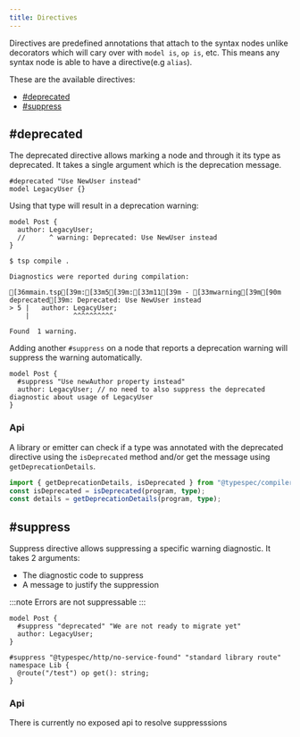 ```yaml
---
title: Directives
---
```


Directives are predefined annotations that attach to the syntax nodes unlike decorators which will cary over with `model is`, `op is`, etc. This means any syntax node is able to have a directive(e.g `alias`).

These are the available directives:

- [#deprecated](#deprecated)
- [#suppress](#suppress)

## #deprecated

The deprecated directive allows marking a node and through it its type as deprecated. It takes a single argument which is the deprecation message.

```tsp
#deprecated "Use NewUser instead"
model LegacyUser {}
```

Using that type will result in a deprecation warning:

```tsp
model Post {
  author: LegacyUser;
  //      ^ warning: Deprecated: Use NewUser instead
}
```

<!-- cspell:disable -->

```ansi frame="terminal"
$ tsp compile .

Diagnostics were reported during compilation:

[36mmain.tsp[39m:[33m5[39m:[33m11[39m - [33mwarning[39m[90m deprecated[39m: Deprecated: Use NewUser instead
> 5 |   author: LegacyUser;
    |           ^^^^^^^^^^

Found  1 warning.
```

<!-- cspell:enable -->

Adding another `#suppress` on a node that reports a deprecation warning will suppress the warning automatically.

```tsp
model Post {
  #suppress "Use newAuthor property instead"
  author: LegacyUser; // no need to also suppress the deprecated diagnostic about usage of LegacyUser
}
```

### Api

A library or emitter can check if a type was annotated with the deprecated directive using the `isDeprecated` method and/or get the message using `getDeprecationDetails`.

```ts
import { getDeprecationDetails, isDeprecated } from "@typespec/compiler";
const isDeprecated = isDeprecated(program, type);
const details = getDeprecationDetails(program, type);
```

## #suppress

Suppress directive allows suppressing a specific warning diagnostic. It takes 2 arguments:

- The diagnostic code to suppress
- A message to justify the suppression

:::note
Errors are not suppressable
:::

```tsp
model Post {
  #suppress "deprecated" "We are not ready to migrate yet"
  author: LegacyUser;
}
```

```tsp
#suppress "@typespec/http/no-service-found" "standard library route"
namespace Lib {
  @route("/test") op get(): string;
}
```

### Api

There is currently no exposed api to resolve suppresssions
